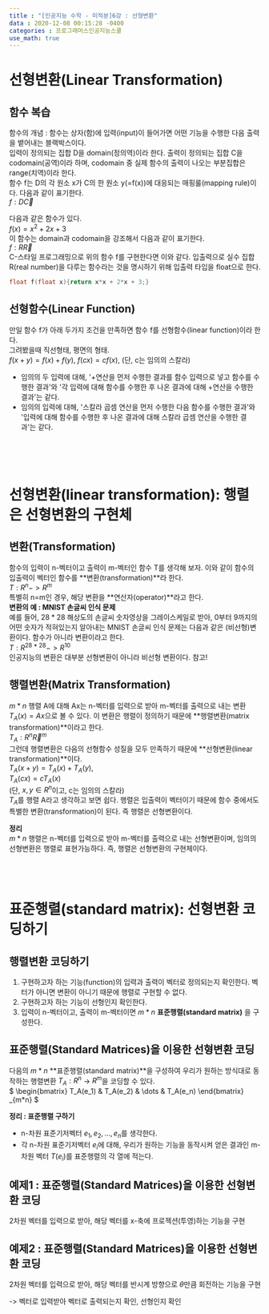 ```yaml
---
title : "[인공지능 수학 - 미적분]6강 : 선형변환"
data : 2020-12-08 00:15:28 -0400
categories : 프로그래머스인공지능스쿨
use_math: true
---
```

# 선형변환(Linear Transformation)
## 함수 복습
함수의 개념 : 함수는 상자(함)에 입력(input)이 들어가면 어떤 기능을 수행한 다음 출력을 뱉어내는 블랙박스이다.  
입력이 정의되는 집합 D을 domain(정의역)이라 한다. 출력이 정의되는 집합 C을 codomain(공역)이라 하며, codomain 중 실제 함수의 출력이 나오는 부분집합은 range(치역)이라 한다.  
함수 f는 D의 각 원소 x가 C의 한 원소 y(=f(x))에 대응되는 매핑룰(mapping rule)이다. 다음과 같이 표기한다.  
$f : D \overrightarrow C$  
  
다음과 같은 함수가 있다.  
$f(x) = x^2 + 2x + 3$  
이 함수는 domain과 codomain을 강조해서 다음과 같이 표기한다.  
$f : R \overrightarrow R$  
C-스타일 프로그래밍으로 위의 함수 f를 구현한다면 이와 같다. 입출력으로 실수 집합 R(real number)을 다루는 함수라는 것을 명시하기 위해 입출력 타입을 float으로 한다.  
```c
float f(float x){return x*x + 2*x + 3;}
```  
  
## 선형함수(Linear Function)
만일 함수 f가 아래 두가지 조건을 만족하면 함수 f를 선형함수(linear function)이라 한다.  
그려봤을때 직선형태, 평면의 형태.  
$f(x + y) = f(x) + f(y)$, $f(cx) = cf(x)$, (단, c는 임의의 스칼라)  
- 임의의 두 입력에 대해, '+연산을 먼저 수행한 결과를 함수 입력으로 넣고 함수를 수행한 결과'와 '각 입력에 대해 함수를 수행한 후 나온 결과에 대해 +연산을 수행한 결과'는 같다.
- 임의의 입력에 대해, '스칼라 곱셈 연산을 먼저 수행한 다음 함수를 수행한 결과'와 '입력에 대해 함수를 수행한 후 나온 결과에 대해 스칼라 곱셈 연산을 수행한 결과'는 같다.
<br>
<br>
<br>
  
# 선형변환(linear transformation): 행렬은 선형변환의 구현체
## 변환(Transformation)
함수의 입력이 n-벡터이고 출력이 m-벡터인 함수 T를 생각해 보자. 이와 같이 함수의 입출력이 벡터인 함수를 **변환(transformation)**라 한다.  
$T : R^n -> R^m$  
특별히 n=m인 경우, 해당 변환을 **연산자(operator)**라고 한다.  
**변환의 예 : MNIST 손글씨 인식 문제**  
예를 들어, $28 * 28$ 해상도의 손글씨 숫자영상을 그레이스케일로 받아, 0부터 9까지의 어떤 숫자가 적혀있는지 알아내는 MNIST 손글씨 인식 문제는 다음과 같은 (비선형)변환이다. 함수가 아니라 변환이라고 한다.    
$T : R^{28*28} -> R^{10}$  
인공지능의 변환은 대부분 선형변환이 아니라 비선형 변환이다. 참고!  
  
## 행렬변환(Matrix Transformation)
$m * n$ 행렬 A에 대해 Ax는 n-벡터를 입력으로 받아 m-벡터를 출력으로 내는 변환 $T_A(x) = Ax$으로 볼 수 있다. 이 변환은 행렬이 정의하기 때문에 **행렬변환(matrix transformation)**이라고 한다.  
$T_A : R^n \overrightarrow R^m$  
그런데 행렬변환은 다음의 선형함수 성질을 모두 만족하기 때문에 **선형변환(linear transformation)**이다.  
$T_A(x+y) = T_A(x) + T_A(y)$,  
$T_A(cx) = cT_A(x)$  
(단, $x,y \in R^n$이고, c는 임의의 스칼라)  
$T_A$를 행렬 A라고 생각하고 보면 쉽다. 행렬은 입출력이 벡터이기 때문에 함수 중에서도 특별한 변환(transformation)이 된다. 즉 행렬은 선형변환이다.  
  
**정리**  
$m*n$ 행렬은 n-벡터를 입력으로 받아 m-벡터를 출력으로 내는 선형변환이며, 임의의 선형변환은 행렬로 표현가능하다. 즉, 행렬은 선형변환의 구현체이다.  
<br>
<br>
<br>

# 표준행렬(standard matrix): 선형변환 코딩하기
## 행렬변환 코딩하기
1. 구현하고자 하는 기능(function)의 입력과 출력이 벡터로 정의되는지 확인한다. 벡터가 아니면 변환이 아니기 때문에 행렬로 구현할 수 없다.
2. 구현하고자 하는 기능이 선형인지 확인한다. 
3. 입력이 n-벡터이고, 출력이 m-벡터이면 $m*n$ **표준행렬(standard matrix)** 을 구성한다.
  
## 표준행렬(Standard Matrices)을 이용한 선형변환 코딩
다음의 $m * n$ **표준행렬(standard matrix)**을 구성하여 우리가 원하는 방식대로 동작하는 행렬변환 $T_A : R^n$ -> $R^m$을 코딩할 수 있다.  
$
\begin{bmatrix}
T_A(e_1) & T_A(e_2) & \dots & T_A(e_n)
\end{bmatrix}
_{m*n}
$  
  
**정리 : 표준행렬 구하기**  
- n-차원 표준기저벡터 ${e_1, e_2, \dots, e_n}$를 생각한다.
- 각 n-차원 표준기저벡터 $e_i$에 대해, 우리가 원하는 기능을 동작시켜 얻은 결과인 m-차원 벡터 $T(e_i)$를 표준행렬의 각 열에 적는다. 
  
## 예제1 : 표준행렬(Standard Matrices)을 이용한 선형변환 코딩
2차원 벡터를 입력으로 받아, 해당 벡터를 x-축에 프로젝션(투영)하는 기능을 구현  
  
## 예제2 : 표준행렬(Standard Matrices)을 이용한 선형변환 코딩
2차원 벡터를 입력으로 받아, 해당 벡터를 반시계 방향으로 $\theta$만큼 회전하는 기능을 구현  
  
-> 벡터로 입력받아 벡터로 출력되는지 확인, 선형인지 확인